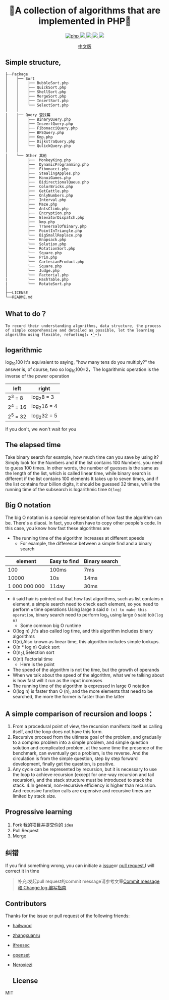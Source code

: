 ​<h1 align="center">:whale:A collection of algorithms that are implemented in PHP:whale: </h1>

<p align="center">
<a href="https://github.com/PuShaoWei/arithmetic-php#简易结构">
  <img src="https://img.shields.io/badge/php-done-brightgreen.svg" alt="php">
</a>
<a href="https://github.com/PuShaoWei/arithmetic-php">
    <img src="https://img.shields.io/github/issues-pr-raw/arithmetic-php/cdnjs.svg">
</a>
<a href="https://github.com/PuShaoWei/arithmetic-php">
    <img src="https://img.shields.io/codacy/grade/e27821fb6289410b8f58338c7e0bc686.svg">
</a>
<a href="https://github.com/PuShaoWei/arithmetic-php">
    <img src="https://img.shields.io/travis/rust-lang/rust.svg">
</a>
<a href="https://github.com/PuShaoWei/arithmetic-php">
    <img src="https://img.shields.io/github/license/mashape/apistatus.svg">
</a>
</p>

<p align="center"> <a href="./README.md">中文版</a>　<p>

## Simple structure,

```
├──Package
│    ├── Sort  
│    │    ├── BubbleSort.php          
│    │    ├── QuickSort.php           
│    │    ├── ShellSort.php           
│    │    ├── MergeSort.php           
│    │    ├── InsertSort.php          
│    │    └── SelectSort.php          
│    │ 
│    ├── Query 查找篇
│    │    ├── BinaryQuery.php         
│    │    ├── InseertQuery.php        
│    │    ├── FibonacciQuery.php      
│    │    ├── BFSQuery.php      
│    │    ├── Kmp.php                 
│    │    ├── DijkstraQuery.php      
│    │    └── QulickQuery.php         
│    │     
│    └── Other 其他 
│         ├──  MonkeyKing.php         
│         ├──  DynamicProgramming.php 
│         ├──  Fibonacci.php          
│         ├──  StealingApples.php     
│         ├──  HanoiGames.php       
│         ├──  BidirectionalQueue.php     
│         ├──  ColorBricks.php        
│         ├──  GetCattle.php          
│         ├──  OnlyNumbers.php        
│         ├──  Interval.php        
│         ├──  Maze.php        
│         ├──  AntsClimb.php        
│         ├──  Encryption.php        
│         ├──  ElevatorDispatch.php      
│         ├──  kmp.php      
│         ├──  TraversalOfBinary.php      
│         ├──  PointInTriangle.php      
│         └──  BigSmallReplace.php    
│         └──  Knapsack.php    
│         └──  Solution.php    
│         └──  RotationSort.php    
│         └──  Square.php    
│         └──  Prim.php    
│         └──  CartesianProduct.php 
│         └──  Square.php 
│         └──  Judge.php 
│         └──  Factorial.php 
|         └──  HashTable.php
|         └──  RotateSort.php  
│     
├──LICENSE 
└──README.md
```

## What to do？

```
To record their understanding algorithms, data structure, the process of simple comprehensive and detailed as possible, let the learning algorithm using flexible, refueling(ง •̀_•́)ง
```

## logarithmic

log<sub>10</sub>100 It's equivalent to saying, "how many tens do you multiply?" the answer is, of course, two
so log<sub>10</sub>100=2，The logarithmic operation is the inverse of the power operation

| left               | right                 |
| ------------------ | --------------------- |
| 2<sup>3</sup> = 8  | log<sub>2</sub>8 = 3  |
| 2<sup>4</sup> = 16 | log<sub>2</sub>16 = 4 |
| 2<sup>5</sup> = 32 | log<sub>2</sub>32 = 5 |

If you don't, we won't wait for you

## The elapsed time

Take binary search for example, how much time can you save by using it? Simply look for the Numbers and if the list contains 100 Numbers, you need to guess 100 times.
In other words, the number of guesses is the same as the length of the list, which is called linear time, while binary search is different if the list contains 100 elements
It takes up to seven times, and if the list contains four billion digits, it should be guessed 32 times, while the running time of the subsearch is logarithmic time `O(log)`

## Big O notation

The big O notation is a special representation of how fast the algorithm can be. There's a diaosi. In fact, you often have to copy other people's code.
In this case, you know how fast these algorithms are

- The running time of the algorithm increases at different speeds
  - For example, the difference between a simple find and a binary search

| element       | Easy to find | Binary search |
| ------------- | ------------ | ------------- |
| 100           | 100ms        | 7ms           |
| 10000         | 10s          | 14ms          |
| 1 000 000 000 | 11day        | 30ms          |

- ` O ` said hair is pointed out that how fast algorithms, such as list contains ` n ` element, a simple search need to check each element, so you need to perform ` n ` time operations
  Using large ` O ` said ` O (n) to make this operation `, binary search need to perform log<sub>n</sub> using large ` O ` said to`O(log n)`
  - Some common big O runtime
- O(log n) ,It's also called log time, and this algorithm includes binary algorithms
- O(n),Also known as linear time, this algorithm includes simple lookups.
- O(n * log n) Quick sort
- O(n<sub>2</sub>),Selection sort
- O(n!) Factorial time
  - Here is the point
- The speed of the algorithm is not the time, but the growth of operands
- When we talk about the speed of the algorithm, what we're talking about is how fast will it run as the input increases
- The running time of the algorithm is expressed in large O notation
- O(log n) is faster than O (n), and the more elements that need to be searched, the more the former is faster than the latter

## A simple comparison of recursion and loops：

1. From a procedural point of view, the recursion manifests itself as calling itself, and the loop does not have this form.
2. Recursive proceed from the ultimate goal of the problem, and gradually to a complex problem into a simple problem, and simple question solution and complicated problem, at the same time the presence of the benchmark, can eventually get a problem, is the reverse. And the circulation is from the simple question, step by step forward development, finally get the question, is positive.
3. Any cycle can be represented by recursion, but it is necessary to use the loop to achieve recursion (except for one-way recursion and tail recursion), and the stack structure must be introduced to stack the stack.
   4.In general, non-recursive efficiency is higher than recursion. And recursive function calls are expensive and recursive times are limited by stack size.

## Progressive learning

1. Fork 我的项目并提交你的 `idea`
2. Pull Request 
3. Merge 

## 纠错

If you find something wrong, you can initiate a [issue](https://github.com/PuShaoWei/designPatterns-go/issues)or [pull request](https://github.com/PuShaoWei/designPatterns-go/pulls),I will correct it in time

> 补充:发起pull request的commit message请参考文章[Commit message 和 Change log 编写指南](http://www.ruanyifeng.com/blog/2016/01/commit_message_change_log.html)

## Contributors

Thanks for the issue or pull request of the following friends:

- [hailwood ](https://github.com/hailwood)

- [zhangxuanru](https://github.com/zhangxuanru)

- [ifreesec](https://github.com/ifreesec)

- [openset](https://github.com/openset)

- [Neroxiezi](https://github.com/Neroxiezi)

  ## License

MIT 
